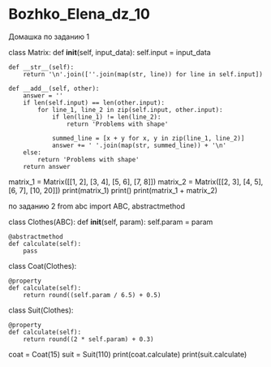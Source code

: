 # Bozhko_Elena_dz_10
Домашка
по заданию 1

class Matrix:
    def __init__(self, input_data):
        self.input = input_data

    def __str__(self):
        return '\n'.join([''.join(map(str, line)) for line in self.input])

    def __add__(self, other):
        answer = ''
        if len(self.input) == len(other.input):
            for line_1, line_2 in zip(self.input, other.input):
                if len(line_1) != len(line_2):
                    return 'Problems with shape'

                summed_line = [x + y for x, y in zip(line_1, line_2)]
                answer += ' '.join(map(str, summed_line)) + '\n'
        else:
            return 'Problems with shape'
        return answer

matrix_1 = Matrix([[1, 2], [3, 4], [5, 6], [7, 8]])
matrix_2 = Matrix([[2, 3], [4, 5],[6, 7], [10, 20]])
print(matrix_1)
print()
print(matrix_1 + matrix_2)



по заданию 2
from abc import ABC, abstractmethod


class Clothes(ABC):
    def __init__(self, param):
        self.param = param


    @abstractmethod
    def calculate(self):
        pass


class Coat(Clothes):

    @property
    def calculate(self):
        return round((self.param / 6.5) + 0.5)


class Suit(Clothes):

    @property
    def calculate(self):
        return round((2 * self.param) + 0.3)


coat = Coat(15)
suit = Suit(110)
print(coat.calculate)
print(suit.calculate)
